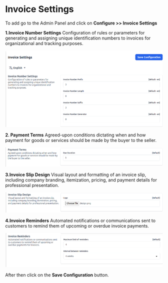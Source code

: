 # Invoice Settings

To add go to the Admin Panel and click on **Configure >> Invoice Settings**

**1.Invoice Number Settings** Configuration of rules or parameters for generating and assigning unique identification numbers to invoices for organizational and tracking purposes.

![Invoice Number Settings](../../assets/2.3.0/images/configure/invoicenumberSettings.png)

**2. Payment Terms** Agreed-upon conditions dictating when and how payment for goods or services should be made by the buyer to the seller.

![Payment Terms](../../assets/2.3.0/images/configure/paymentTerms.png)

**3.Invoice Slip Design** Visual layout and formatting of an invoice slip, including company branding, itemization, pricing, and payment details for professional presentation.

![Invoice Slip Design](../../assets/2.3.0/images/configure/invoiceSlip.png)

**4.Invoice Reminders** Automated notifications or communications sent to customers to remind them of upcoming or overdue invoice payments.

![Invoice Reminder](../../assets/2.3.0/images/configure/invoiceReminder.png)

After then click on the **Save Configuration** button.
